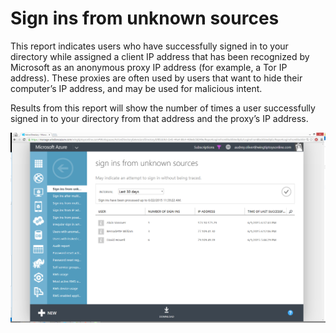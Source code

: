 <properties
	pageTitle="Sign ins from unknown sources"
	description="A report that indicates users who have successfully signed in to your directory from an anonymous proxy IP address."
	services="active-directory"
	documentationCenter=""
	authors="SSalahAhmed"
	manager="stevenpo"
	editor=""/>

<tags
	ms.service="active-directory"
	ms.workload="identity"
	ms.tgt_pltfrm="na"
	ms.devlang="na"
	ms.topic="article"
	ms.date="03/04/2016"
	ms.author="saah;kenhoff"/>

# Sign ins from unknown sources
This report indicates users who have successfully signed in to your directory while assigned a client IP address that has been recognized by Microsoft as an anonymous proxy IP address (for example, a Tor IP address). These proxies are often used by users that want to hide their computer’s IP address, and may be used for malicious intent.

Results from this report will show the number of times a user successfully signed in to your directory from that address and the proxy’s IP address.


![Sign ins from unknown sources](./media/active-directory-reporting-sign-ins-from-unknown-sources/signInsFromUnknownSources.PNG)
